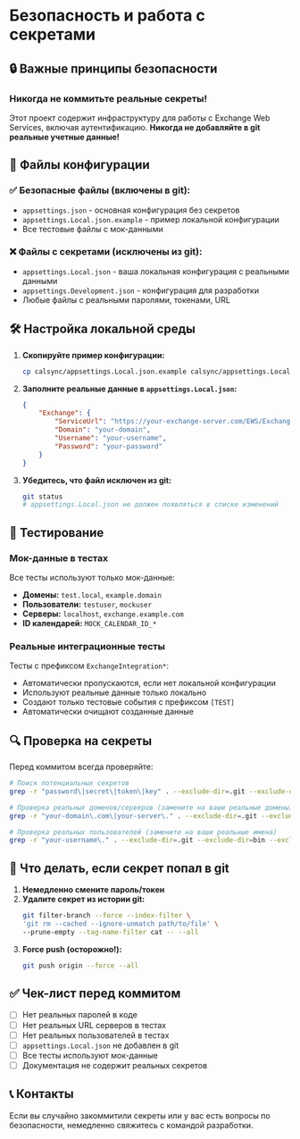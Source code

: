 # Безопасность и работа с секретами

## 🔒 Важные принципы безопасности

### Никогда не коммитьте реальные секреты!

Этот проект содержит инфраструктуру для работы с Exchange Web Services, включая аутентификацию. **Никогда не добавляйте в git реальные учетные данные!**

## 📁 Файлы конфигурации

### ✅ Безопасные файлы (включены в git):
- `appsettings.json` - основная конфигурация без секретов
- `appsettings.Local.json.example` - пример локальной конфигурации
- Все тестовые файлы с мок-данными

### ❌ Файлы с секретами (исключены из git):
- `appsettings.Local.json` - ваша локальная конфигурация с реальными данными
- `appsettings.Development.json` - конфигурация для разработки
- Любые файлы с реальными паролями, токенами, URL

## 🛠️ Настройка локальной среды

1. **Скопируйте пример конфигурации:**
   ```bash
   cp calsync/appsettings.Local.json.example calsync/appsettings.Local.json
   ```

2. **Заполните реальные данные в `appsettings.Local.json`:**
   ```json
   {
       "Exchange": {
           "ServiceUrl": "https://your-exchange-server.com/EWS/Exchange.asmx",
           "Domain": "your-domain",
           "Username": "your-username",
           "Password": "your-password"
       }
   }
   ```

3. **Убедитесь, что файл исключен из git:**
   ```bash
   git status
   # appsettings.Local.json не должен появляться в списке изменений
   ```

## 🧪 Тестирование

### Мок-данные в тестах
Все тесты используют только мок-данные:
- **Домены:** `test.local`, `example.domain`
- **Пользователи:** `testuser`, `mockuser`
- **Серверы:** `localhost`, `exchange.example.com`
- **ID календарей:** `MOCK_CALENDAR_ID_*`

### Реальные интеграционные тесты
Тесты с префиксом `ExchangeIntegration*`:
- Автоматически пропускаются, если нет локальной конфигурации
- Используют реальные данные только локально
- Создают только тестовые события с префиксом `[TEST]`
- Автоматически очищают созданные данные

## 🔍 Проверка на секреты

Перед коммитом всегда проверяйте:

```bash
# Поиск потенциальных секретов
grep -r "password\|secret\|token\|key" . --exclude-dir=.git --exclude-dir=bin --exclude-dir=obj

# Проверка реальных доменов/серверов (замените на ваши реальные домены)
grep -r "your-domain\.com\|your-server\." . --exclude-dir=.git --exclude-dir=bin --exclude-dir=obj

# Проверка реальных пользователей (замените на ваши реальные имена)
grep -r "your-username\." . --exclude-dir=.git --exclude-dir=bin --exclude-dir=obj
```

## 🚨 Что делать, если секрет попал в git

1. **Немедленно смените пароль/токен**
2. **Удалите секрет из истории git:**
   ```bash
   git filter-branch --force --index-filter \
   'git rm --cached --ignore-unmatch path/to/file' \
   --prune-empty --tag-name-filter cat -- --all
   ```
3. **Force push (осторожно!):**
   ```bash
   git push origin --force --all
   ```

## ✅ Чек-лист перед коммитом

- [ ] Нет реальных паролей в коде
- [ ] Нет реальных URL серверов в тестах
- [ ] Нет реальных пользователей в тестах
- [ ] `appsettings.Local.json` не добавлен в git
- [ ] Все тесты используют мок-данные
- [ ] Документация не содержит реальных секретов

## 📞 Контакты

Если вы случайно закоммитили секреты или у вас есть вопросы по безопасности, немедленно свяжитесь с командой разработки. 